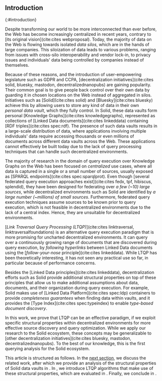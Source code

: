 ## Introduction
{:#introduction}

Despite transforming our world to be more interconnected than ever before,
the Web has become increasingly centralized in recent years, contrary to [its original vision](cite:cites webproposal).
Today, the majority of data on the Web is flowing towards isolated *data silos*,
which are in the hands of large companies.
This siloization of data leads to various problems,
ranging from issues with cross-silo interoperability and vendor lock-in,
to privacy issues and individuals' data being controlled by companies instead of themselves.

Because of these reasons, and the introduction of user-empowering legislature such as GDPR and CCPA,
[decentralization initiatives](cite:cites solid, bluesky, mastodon, decentralizednanopubs) are gaining popularity.
Their common goal is
to give people back control over their own data
by guarding it in chosen locations on the Web instead of aggregated in silos.
Initiatives such as [Solid](cite:cites solid) and [Bluesky](cite:cites bluesky) achieve this by allowing users to store any kind of data in their own _personal data vault_,
which they fully control.
In Solid, these data vaults form personal [Knowledge Graphs](cite:cites knowledgegraphs), represented as collections of [Linked Data documents](cite:cites linkeddata) containing [RDF triples](cite:cites spec:rdf).
The presence of such data vaults results in a large-scale distribution of data,
where applications involving multiple individuals' data require accessing
thousands or even millions of documents
across different data vaults across the Web.
These applications cannot effectively be built today
due to the lack of query processing techniques that can handle such decentralized environments.

The majority of research in the domain of query execution over Knowledge Graphs on the Web has been focused on _centralized_ use cases,
where all data is captured in a single or a small number
of sources, usually exposed as [SPARQL endpoints](cite:cites spec:sparqlprot).
Even though [several federated query execution approaches exist](cite:cites fedx, tpf, hibiscus, splendid),
they have been designed for federating over *a few (~10) large sources*,
while decentralized environments such as Solid are identified by *a large number (~millions) of small sources*.
Furthermore, federated query execution techniques assume sources to be known prior to query execution,
which is not feasible in decentralized environments due to the lack of a central index.
Hence, they are unsuitable for decentralized environments.

[*Link Traversal Query Processing (LTQP)*](cite:cites linktraversal, linktraversalfoundations)
is an alternative query execution paradigm that is more promising for uncharted decentralized environments.
It can query over a continuously growing range of documents that are discovered during query execution,
by _following hyperlinks_ between Linked Data documents using the [*follow-your-nose* principle](cite:cites linkeddata).
While LTQP has been theoretically interesting, it has not seen any practical use so far,
in particular because of performance concerns.

Besides the [Linked Data principles](cite:cites linkeddata),
decentralization efforts such as Solid provide additional structural properties on top of these principles that allow us to make
additional assumptions about data, documents, and their organization during query execution.
For example, Solid makes use of [Linked Data Platform](cite:cites spec:ldp) containers
to provide _completeness guarantees_ when finding data within vaults,
and it provides the [Type Index](cite:cites spec:typeindex) to enable _type-based document discovery_.

In this work, we prove that LTQP
can be an effective paradigm,
if we exploit specific structural properties within decentralized environments
for more effective source discovery and query optimization.
While we apply our research to the Solid ecosystem,
these concepts may be generalizable to [other decentralization initiatives](cite:cites bluesky, mastodon, decentralizednanopubs).
To the best of our knowledge, this is the first querying analysis for the Solid ecosystem.

This article is structured as follows.
In the [next section](#related-work), we discuss the related work,
after which we provide an analysis of the structural properties of Solid data vaults in [](#solid).
In [](#approach), we introduce LTQP algorithms that make use of these structural properties,
which are evaluated in [](#evaluation).
Finally, we conclude in [](#conclusions).

<!--
Contributions:
- Analysis of structural properties in solid pods
- SolidBench: Benchmark to simulate a Web of data with configurable structural axioms
- Guided link traversal algorithms for querying over Solid data vaults
- Implementation of existing (all?) and new algorithms
- An evaluation of link traversal algorithms within a simulated Web of Solid data vaults
{:.todo}
-->
